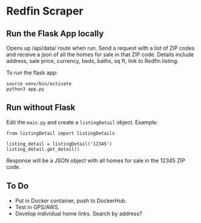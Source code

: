 # Redfin Scraper

## Run the Flask App locally

Opens up /api/data/ route when run. Send a request with a list of ZIP codes and receive a json of all the homes for sale in that ZIP code. Details include address, sale price, currency, beds, baths, sq ft, link to Redfin listing. 

To run the flask app: 

```
source venv/bin/activate
python3 app.py
```

## Run without Flask 

Edit the `main.py` and create a `listingDetail` object. Example: 

```
from listingDetail import listingDetails

listing_detail = listingDetail('12345')
listing_detail.get_detail()
```

Response will be a JSON object with all homes for sale in the 12345 ZIP code. 

## To Do

- Put in Docker container, push to DockerHub. 
- Test in GPS/AWS. 
- Develop individual home links. Search by address? 

